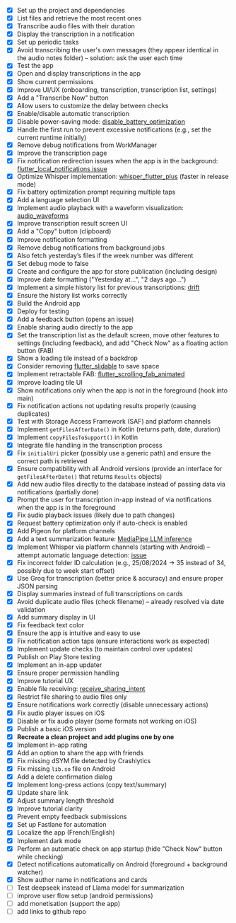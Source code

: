 - [x] Set up the project and dependencies  
- [x] List files and retrieve the most recent ones  
- [x] Transcribe audio files with their duration  
- [x] Display the transcription in a notification  
- [x] Set up periodic tasks  
- [x] Avoid transcribing the user's own messages (they appear identical in the audio notes folder) – solution: ask the user each time  
- [x] Test the app  
- [x] Open and display transcriptions in the app  
- [x] Show current permissions  
- [x] Improve UI/UX (onboarding, transcription, transcription list, settings)  
- [x] Add a "Transcribe Now" button  
- [x] Allow users to customize the delay between checks  
- [x] Enable/disable automatic transcription  
- [x] Disable power-saving mode: [disable_battery_optimization](https://pub.dev/packages/disable_battery_optimization)  
- [x] Handle the first run to prevent excessive notifications (e.g., set the current runtime initially)  
- [x] Remove debug notifications from WorkManager  
- [x] Improve the transcription page  
- [x] Fix notification redirection issues when the app is in the background: [flutter_local_notifications issue](https://github.com/MaikuB/flutter_local_notifications/issues/2011)  
- [x] Optimize Whisper implementation: [whisper_flutter_plus](https://pub.dev/packages/whisper_flutter_plus) (faster in release mode)  
- [x] Fix battery optimization prompt requiring multiple taps  
- [x] Add a language selection UI  
- [x] Implement audio playback with a waveform visualization: [audio_waveforms](https://pub.dev/packages/audio_waveforms)  
- [x] Improve transcription result screen UI  
- [x] Add a "Copy" button (clipboard)  
- [x] Improve notification formatting  
- [x] Remove debug notifications from background jobs  
- [x] Also fetch yesterday’s files if the week number was different  
- [x] Set debug mode to false  
- [x] Create and configure the app for store publication (including design)  
- [x] Improve date formatting ("Yesterday at...", "2 days ago...")  
- [x] Implement a simple history list for previous transcriptions: [drift](https://pub.dev/packages/drift)  
- [x] Ensure the history list works correctly  
- [x] Build the Android app  
- [x] Deploy for testing  
- [x] Add a feedback button (opens an issue)  
- [x] Enable sharing audio directly to the app  
- [x] Set the transcription list as the default screen, move other features to settings (including feedback), and add "Check Now" as a floating action button (FAB)  
- [x] Show a loading tile instead of a backdrop  
- [x] Consider removing [flutter_slidable](https://pub.dev/packages/flutter_slidable) to save space  
- [x] Implement retractable FAB: [flutter_scrolling_fab_animated](https://pub.dev/packages/flutter_scrolling_fab_animated)  
- [x] Improve loading tile UI  
- [x] Show notifications only when the app is not in the foreground (hook into main)  
- [x] Fix notification actions not updating results properly (causing duplicates)  
- [x] Test with Storage Access Framework (SAF) and platform channels  
- [x] Implement `getFilesAfterDate()` in Kotlin (returns path, date, duration)  
- [x] Implement `copyFilesToSupport()` in Kotlin  
- [x] Integrate file handling in the transcription process  
- [x] Fix `initialUri` picker (possibly use a generic path) and ensure the correct path is retrieved  
- [x] Ensure compatibility with all Android versions (provide an interface for `getFilesAfterDate()` that returns `Results` objects)  
- [x] Add new audio files directly to the database instead of passing data via notifications (partially done)  
- [x] Prompt the user for transcription in-app instead of via notifications when the app is in the foreground  
- [x] Fix audio playback issues (likely due to path changes)  
- [x] Request battery optimization only if auto-check is enabled  
- [x] Add Pigeon for platform channels  
- [x] Add a text summarization feature: [MediaPipe LLM inference](https://github.com/google-ai-edge/mediapipe-samples/blob/main/examples/llm_inference/android/app/src/main/java/com/google/mediapipe/examples/llminference/InferenceModel.kt)  
- [x] Implement Whisper via platform channels (starting with Android) – attempt automatic language detection: [issue](https://github.com/krikristoophe/whisper_flutter_plus/issues/10)  
- [x] Fix incorrect folder ID calculation (e.g., 25/08/2024 → 35 instead of 34, possibly due to week start offset)  
- [x] Use Groq for transcription (better price & accuracy) and ensure proper JSON parsing  
- [x] Display summaries instead of full transcriptions on cards  
- [x] Avoid duplicate audio files (check filename) – already resolved via date validation  
- [x] Add summary display in UI  
- [x] Fix feedback text color  
- [x] Ensure the app is intuitive and easy to use  
- [x] Fix notification action taps (ensure interactions work as expected)  
- [x] Implement update checks (to maintain control over updates)  
- [x] Publish on Play Store testing
- [x] Implement an in-app updater  
- [x] Ensure proper permission handling  
- [x] Improve tutorial UX  
- [x] Enable file receiving: [receive_sharing_intent](https://pub.dev/packages/receive_sharing_intent)  
- [x] Restrict file sharing to audio files only  
- [x] Ensure notifications work correctly (disable unnecessary actions)  
- [x] Fix audio player issues on iOS  
- [x] Disable or fix audio player (some formats not working on iOS)  
- [x] Publish a basic iOS version  
- [x] **Recreate a clean project and add plugins one by one**  
- [x] Implement in-app rating  
- [x] Add an option to share the app with friends  
- [x] Fix missing dSYM file detected by Crashlytics  
- [x] Fix missing `lib.so` file on Android  
- [x] Add a delete confirmation dialog  
- [x] Implement long-press actions (copy text/summary)  
- [x] Update share link  
- [x] Adjust summary length threshold  
- [x] Improve tutorial clarity  
- [x] Prevent empty feedback submissions  
- [x] Set up Fastlane for automation  
- [x] Localize the app (French/English)  
- [x] Implement dark mode  
- [x] Perform an automatic check on app startup (hide "Check Now" button while checking)  
- [x] Detect notifications automatically on Android (foreground + background watcher)  
- [x] Show author name in notifications and cards  
- [ ] Test deepseek instead of Llama model for summarization
- [ ] improve user flow setup (android permissions)
- [ ] add monetisation (support the app)
- [ ] add links to github repo
